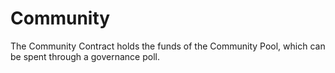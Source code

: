 # Community

The Community Contract holds the funds of the Community Pool, which can be spent through a governance poll.
